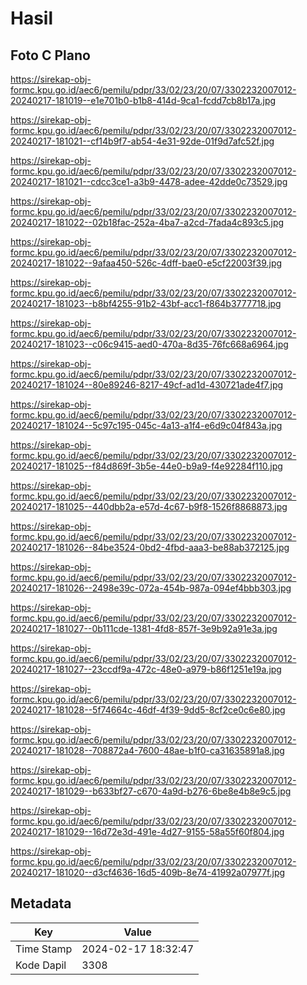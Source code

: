 # Hasil

## Foto C Plano

https://sirekap-obj-formc.kpu.go.id/aec6/pemilu/pdpr/33/02/23/20/07/3302232007012-20240217-181019--e1e701b0-b1b8-414d-9ca1-fcdd7cb8b17a.jpg

https://sirekap-obj-formc.kpu.go.id/aec6/pemilu/pdpr/33/02/23/20/07/3302232007012-20240217-181021--cf14b9f7-ab54-4e31-92de-01f9d7afc52f.jpg

https://sirekap-obj-formc.kpu.go.id/aec6/pemilu/pdpr/33/02/23/20/07/3302232007012-20240217-181021--cdcc3ce1-a3b9-4478-adee-42dde0c73529.jpg

https://sirekap-obj-formc.kpu.go.id/aec6/pemilu/pdpr/33/02/23/20/07/3302232007012-20240217-181022--02b18fac-252a-4ba7-a2cd-7fada4c893c5.jpg

https://sirekap-obj-formc.kpu.go.id/aec6/pemilu/pdpr/33/02/23/20/07/3302232007012-20240217-181022--9afaa450-526c-4dff-bae0-e5cf22003f39.jpg

https://sirekap-obj-formc.kpu.go.id/aec6/pemilu/pdpr/33/02/23/20/07/3302232007012-20240217-181023--b8bf4255-91b2-43bf-acc1-f864b3777718.jpg

https://sirekap-obj-formc.kpu.go.id/aec6/pemilu/pdpr/33/02/23/20/07/3302232007012-20240217-181023--c06c9415-aed0-470a-8d35-76fc668a6964.jpg

https://sirekap-obj-formc.kpu.go.id/aec6/pemilu/pdpr/33/02/23/20/07/3302232007012-20240217-181024--80e89246-8217-49cf-ad1d-430721ade4f7.jpg

https://sirekap-obj-formc.kpu.go.id/aec6/pemilu/pdpr/33/02/23/20/07/3302232007012-20240217-181024--5c97c195-045c-4a13-a1f4-e6d9c04f843a.jpg

https://sirekap-obj-formc.kpu.go.id/aec6/pemilu/pdpr/33/02/23/20/07/3302232007012-20240217-181025--f84d869f-3b5e-44e0-b9a9-f4e92284f110.jpg

https://sirekap-obj-formc.kpu.go.id/aec6/pemilu/pdpr/33/02/23/20/07/3302232007012-20240217-181025--440dbb2a-e57d-4c67-b9f8-1526f8868873.jpg

https://sirekap-obj-formc.kpu.go.id/aec6/pemilu/pdpr/33/02/23/20/07/3302232007012-20240217-181026--84be3524-0bd2-4fbd-aaa3-be88ab372125.jpg

https://sirekap-obj-formc.kpu.go.id/aec6/pemilu/pdpr/33/02/23/20/07/3302232007012-20240217-181026--2498e39c-072a-454b-987a-094ef4bbb303.jpg

https://sirekap-obj-formc.kpu.go.id/aec6/pemilu/pdpr/33/02/23/20/07/3302232007012-20240217-181027--0b111cde-1381-4fd8-857f-3e9b92a91e3a.jpg

https://sirekap-obj-formc.kpu.go.id/aec6/pemilu/pdpr/33/02/23/20/07/3302232007012-20240217-181027--23ccdf9a-472c-48e0-a979-b86f1251e19a.jpg

https://sirekap-obj-formc.kpu.go.id/aec6/pemilu/pdpr/33/02/23/20/07/3302232007012-20240217-181028--5f74664c-46df-4f39-9dd5-8cf2ce0c6e80.jpg

https://sirekap-obj-formc.kpu.go.id/aec6/pemilu/pdpr/33/02/23/20/07/3302232007012-20240217-181028--708872a4-7600-48ae-b1f0-ca31635891a8.jpg

https://sirekap-obj-formc.kpu.go.id/aec6/pemilu/pdpr/33/02/23/20/07/3302232007012-20240217-181029--b633bf27-c670-4a9d-b276-6be8e4b8e9c5.jpg

https://sirekap-obj-formc.kpu.go.id/aec6/pemilu/pdpr/33/02/23/20/07/3302232007012-20240217-181029--16d72e3d-491e-4d27-9155-58a55f60f804.jpg

https://sirekap-obj-formc.kpu.go.id/aec6/pemilu/pdpr/33/02/23/20/07/3302232007012-20240217-181020--d3cf4636-16d5-409b-8e74-41992a07977f.jpg


## Metadata

| Key        | Value               |
| ---------- | ------------------- |
| Time Stamp | 2024-02-17 18:32:47 |
| Kode Dapil | 3308                |



